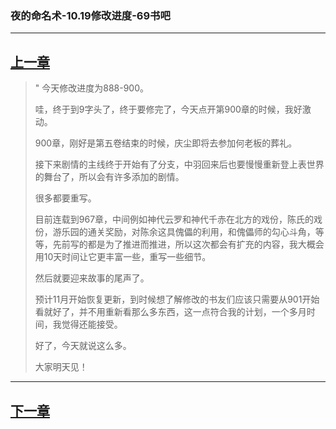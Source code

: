 ### 夜的命名术-10.19修改进度-69书吧

--------
[上一章](./2b7891d5892582ebf99ca0f2bf868f24.md)
--------


>
>
>
>"
>今天修改进度为888-900。
>
>哇，终于到9字头了，终于要修完了，今天点开第900章的时候，我好激动。
>
>900章，刚好是第五卷结束的时候，庆尘即将去参加何老板的葬礼。
>
>接下来剧情的主线终于开始有了分支，中羽回来后也要慢慢重新登上表世界的舞台了，所以会有许多添加的剧情。
>
>很多都要重写。
>
>目前连载到967章，中间例如神代云罗和神代千赤在北方的戏份，陈氏的戏份，游乐园的通关奖励，对陈余这具傀儡的利用，和傀儡师的勾心斗角，等等，先前写的都是为了推进而推进，所以这次都会有扩充的内容，我大概会用10天时间让它更丰富一些，重写一些细节。
>
>然后就要迎来故事的尾声了。
>
>预计11月开始恢复更新，到时候想了解修改的书友们应该只需要从901开始看就好了，并不用重新看那么多东西，这一点符合我的计划，一个多月时间，我觉得还能接受。
>
>好了，今天就说这么多。
>
>大家明天见！
>
>

--------
[下一章](./5ff3eb276c08a8368df9f715b620d116.md)
--------

